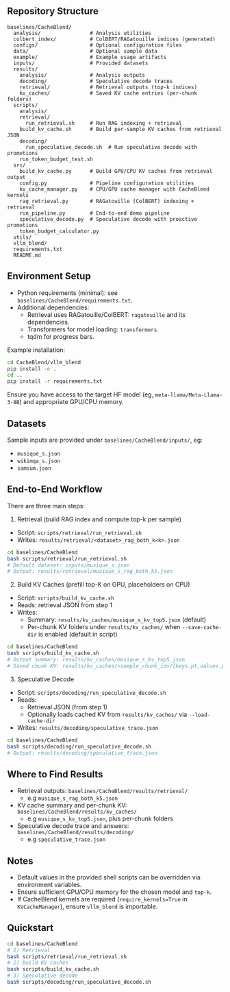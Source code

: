 ## Repository Structure
```
baselines/CacheBlend/
  analysis/                # Analysis utilities
  colbert_index/           # ColBERT/RAGatouille indices (generated)
  configs/                 # Optional configuration files
  data/                    # Optional sample data
  example/                 # Example usage artifacts
  inputs/                  # Provided datasets
  results/
    analysis/              # Analysis outputs
    decoding/              # Speculative decode traces
    retrieval/             # Retrieval outputs (top-k indices)
    kv_caches/             # Saved KV cache entries (per-chunk folders)
  scripts/
    analysis/
    retrieval/
      run_retrieval.sh     # Run RAG indexing + retrieval
    build_kv_cache.sh      # Build per-sample KV caches from retrieval JSON
    decoding/
      run_speculative_decode.sh  # Run speculative decode with promotions
    run_token_budget_test.sh
  src/
    build_kv_cache.py      # Build GPU/CPU KV caches from retrieval output
    config.py              # Pipeline configuration utilities
    kv_cache_manager.py    # CPU/GPU cache manager with CacheBlend kernels
    rag_retrieval.py       # RAGatouille (ColBERT) indexing + retrieval
    run_pipeline.py        # End-to-end demo pipeline 
    speculative_decode.py  # Speculative decode with proactive promotions
    token_budget_calculator.py
  utils/
  vllm_blend/
  requirements.txt
  README.md
```

## Environment Setup
- Python requirements (minimal): see `baselines/CacheBlend/requirements.txt`.
- Additional dependencies:
  - Retrieval uses RAGatouille/ColBERT: `ragatouille` and its dependencies.
  - Transformers for model loading: `transformers`.
  - tqdm for progress bars.

Example installation:
```bash
cd CacheBlend/vllm_blend
pip install -e .
cd ..
pip install -r requirements.txt
```

Ensure you have access to the target HF model (eg, `meta-llama/Meta-Llama-3-8B`) and appropriate GPU/CPU memory.

## Datasets
Sample inputs are provided under `baselines/CacheBlend/inputs/`, eg:
- `musique_s.json`
- `wikimqa_s.json`
- `samsum.json`

## End-to-End Workflow
There are three main steps:

1) Retrieval (build RAG index and compute top-k per sample)
- Script: `scripts/retrieval/run_retrieval.sh`
- Writes: `results/retrieval/<dataset>_rag_both_k<k>.json`

```bash
cd baselines/CacheBlend
bash scripts/retrieval/run_retrieval.sh
# Default dataset: inputs/musique_s.json
# Output: results/retrieval/musique_s_rag_both_k5.json
```

2) Build KV Caches (prefill top-K on GPU, placeholders on CPU)
- Script: `scripts/build_kv_cache.sh`
- Reads: retrieval JSON from step 1
- Writes:
  - Summary: `results/kv_caches/musique_s_kv_top5.json` (default)
  - Per-chunk KV folders under `results/kv_caches/` when `--save-cache-dir` is enabled (default in script)

```bash
cd baselines/CacheBlend
bash scripts/build_kv_cache.sh
# Output summary: results/kv_caches/musique_s_kv_top5.json
# Saved chunk KV: results/kv_caches/<sample_chunk_id>/{keys.pt,values.pt,valid_mask.pt,metadata.json}
```

3) Speculative Decode
- Script: `scripts/decoding/run_speculative_decode.sh`
- Reads:
  - Retrieval JSON (from step 1)
  - Optionally loads cached KV from `results/kv_caches/` via `--load-cache-dir`
- Writes: `results/decoding/speculative_trace.json`

```bash
cd baselines/CacheBlend
bash scripts/decoding/run_speculative_decode.sh
# Output: results/decoding/speculative_trace.json
```

## Where to Find Results
- Retrieval outputs: `baselines/CacheBlend/results/retrieval/`
  - e.g `musique_s_rag_both_k5.json`
- KV cache summary and per-chunk KV: `baselines/CacheBlend/results/kv_caches/`
  - e.g `musique_s_kv_top5.json`, plus per-chunk folders
- Speculative decode trace and answers: `baselines/CacheBlend/results/decoding/`
  - e.g `speculative_trace.json`


## Notes
- Default values in the provided shell scripts can be overridden via environment variables.
- Ensure sufficient GPU/CPU memory for the chosen model and `top-k`.
- If CacheBlend kernels are required (`require_kernels=True` in `KVCacheManager`), ensure `vllm_blend` is importable.

## Quickstart
```bash
cd baselines/CacheBlend
# 1) Retrieval
bash scripts/retrieval/run_retrieval.sh
# 2) Build KV caches
bash scripts/build_kv_cache.sh
# 3) Speculative decode
bash scripts/decoding/run_speculative_decode.sh
```
